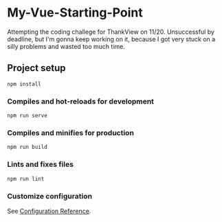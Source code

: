 # My-Vue-Starting-Point
Attempting the coding challege for ThankView on 11/20. Unsuccessful by deadline, but I'm gonna keep working on it, because I got very stuck on a silly problems and wasted too much time. 


## Project setup
```
npm install
```

### Compiles and hot-reloads for development
```
npm run serve
```

### Compiles and minifies for production
```
npm run build
```

### Lints and fixes files
```
npm run lint
```

### Customize configuration
See [Configuration Reference](https://cli.vuejs.org/config/).
